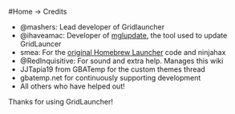 #Home -> Credits
- @mashers: Lead developer of Gridlauncher
- @ihaveamac: Developer of [mglupdate](https://github.com/ihaveamac/mashers-gl-updater), the tool used to update GridLauncer
- smea: For the [original Homebrew Launcher](https://github.com/smealum/3ds_hb_menu) code and ninjahax
- @RedInquisitive: For sound and extra help. Manages this wiki
- JJTapia19 from GBATemp for the custom themes thread
- gbatemp.net for continuously supporting development
- All others who have helped out!

Thanks for using GridLauncher!
